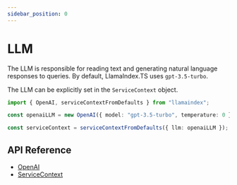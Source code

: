 ```yaml
---
sidebar_position: 0
---
```


# LLM

The LLM is responsible for reading text and generating natural language responses to queries. By default, LlamaIndex.TS uses `gpt-3.5-turbo`. 

The LLM can be explicitly set in the `ServiceContext` object.

```typescript
import { OpenAI, serviceContextFromDefaults } from "llamaindex";

const openaiLLM = new OpenAI({ model: "gpt-3.5-turbo", temperature: 0 });

const serviceContext = serviceContextFromDefaults({ llm: openaiLLM });
```

## API Reference

- [OpenAI](../../api/classes/OpenAI.md)
- [ServiceContext](../../api/interfaces/ServiceContext.md)